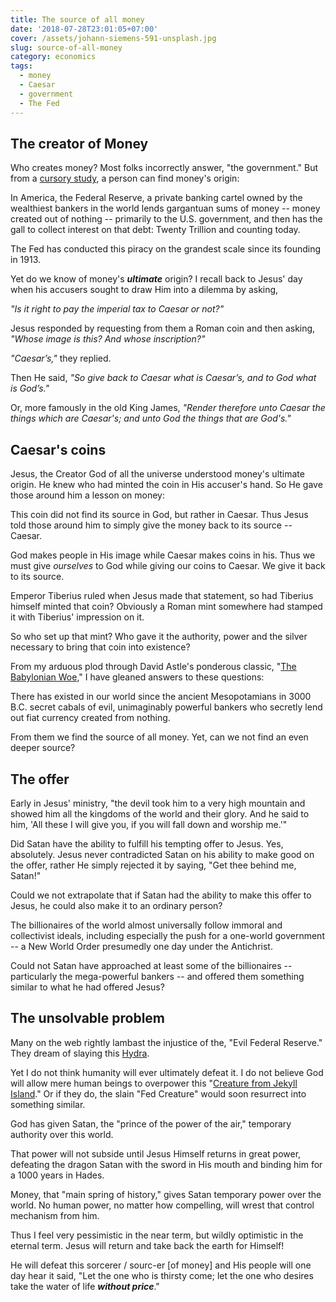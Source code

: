 ```yaml
---
title: The source of all money
date: '2018-07-28T23:01:05+07:00'
cover: /assets/johann-siemens-591-unsplash.jpg
slug: source-of-all-money
category: economics
tags:
  - money
  - Caesar
  - government
  - The Fed
---
```

## **The creator of Money**

Who creates money? Most folks incorrectly answer, "the government." But from a [cursory study](http://theeconomiccollapseblog.com/archives/where-does-money-come-from-the-giant-federal-reserve-scam-that-most-americans-do-not-understand), a person can find money's origin:

In America, the Federal Reserve, a private banking cartel owned by the wealthiest bankers in the world lends gargantuan sums of money -- money created out of nothing -- primarily to the U.S. government, and then has the gall to collect interest on that debt:  Twenty Trillion and counting today.

The Fed has conducted this piracy on the grandest scale since its founding in 1913.

Yet do we know of money's _**ultimate**_ origin?  I recall back to Jesus' day when his accusers sought to draw Him into a dilemma by asking,

_"Is it right to pay the imperial tax to Caesar or not?"_

Jesus responded by requesting from them a Roman coin and then asking, _"Whose image is this? And whose inscription?"_

_"Caesar’s,"_ they replied.

Then He said, _"So give back to Caesar what is Caesar’s, and to God what is God’s."_

Or, more famously in the old King James, _"Render therefore unto Caesar the things which are Caesar's; and unto God the things that are God's."_

## **Caesar's coins**

Jesus, the Creator God of all the universe understood money's ultimate origin. He knew who had minted the coin in His accuser's hand. So He gave those around him a lesson on money:

This coin did not find its source in God, but rather in Caesar. Thus Jesus told those around him to simply give the money back to its source -- Caesar.

God makes people in His image while Caesar makes coins in his. Thus we must give _ourselves_ to God while giving our coins to Caesar. We give it back to its source.

Emperor Tiberius ruled when Jesus made that statement, so had Tiberius himself minted that coin? Obviously a Roman mint somewhere had stamped it with Tiberius' impression on it.

So who set up that mint? Who gave it the authority, power and the silver necessary to bring that coin into existence?

From my arduous plod through David Astle's ponderous classic, "[The Babylonian Woe](http://www.colchestercollection.com/titles/chunk/B/babylonian-woe/chapter1.html)," I have gleaned answers to these questions:

There has existed in our world since the  ancient Mesopotamians in 3000 B.C. secret cabals of evil, unimaginably powerful bankers who secretly lend out fiat currency created from nothing.

From them we find the source of all money.  Yet, can we not find an even deeper source?

## **The offer**

Early in Jesus' ministry, "the devil took him to a very high mountain and showed him all the kingdoms of the world and their glory. And he said to him, 'All these I will give you, if you will fall down and worship me.'"

Did Satan have the ability to fulfill his tempting offer to Jesus. Yes, absolutely. Jesus never contradicted Satan on his ability to make good on the offer, rather He simply rejected it by saying, "Get thee behind me, Satan!"

Could we not extrapolate that if Satan had the ability to make this offer to Jesus, he could also make it to an ordinary person?

The billionaires of the world almost universally follow immoral and collectivist ideals, including especially the push for a one-world government -- a New World Order presumedly one day under the Antichrist.

Could not Satan have approached at least some of the billionaires -- particularly the mega-powerful bankers -- and offered them something similar to what he had offered Jesus?

## **The unsolvable problem**

Many on the web rightly lambast the injustice of the, "Evil Federal Reserve."  They dream of slaying this [Hydra](https://www.loc.gov/pictures/resource/cph.3a05364/).

Yet I do not think humanity will ever ultimately defeat it.  I do not believe God will allow mere human beings to overpower this "[Creature from Jekyll Island](https://www.ebay.com/sch/i.html?LH_CAds=&_ex_kw=&_fpos=&_fspt=1&_mPrRngCbx=1&_nkw=creature+from+jekyll+island+book&_sacat=&_sadis=&_sop=12&_udhi=&_udlo=&_fosrp=1)."  Or if they do, the slain "Fed Creature" would soon resurrect into something similar.

God has given Satan, the "prince of the power of the air," temporary authority over this world.

That power will not subside until Jesus Himself returns in great power, defeating the dragon Satan with the sword in His mouth and binding him for a 1000 years in Hades.

Money, that "main spring of history," gives Satan temporary power over the world. No human power, no matter how compelling, will wrest that control mechanism from him.

Thus I feel very pessimistic in the near term, but wildly optimistic in the eternal term. Jesus will return and take back the earth for Himself!

He will defeat this sorcerer / sourc-er \[of money] and His people will one day hear it said, "Let the one who is thirsty come; let the one who desires take the water of life _**without price**_."

